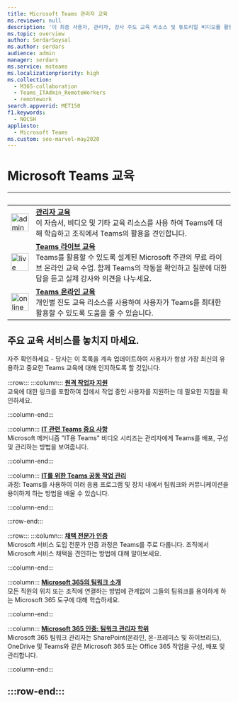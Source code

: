 ```yaml
---
title: Microsoft Teams 관리자 교육
ms.reviewer: null
description: '이 최종 사용자, 관리자, 강사 주도 교육 리소스 및 튜토리얼 비디오를 활용하여 조직에서 Microsoft Teams를 최대한 활용하는 데 도움을 받을 수 있습니다.'
ms.topic: overview
author: SerdarSoysal
ms.author: serdars
audience: admin
manager: serdars
ms.service: msteams
ms.localizationpriority: high
ms.collection:
  - M365-collaboration
  - Teams_ITAdmin_RemoteWorkers
  - remotework
search.appverid: MET150
f1.keywords:
  - NOCSH
appliesto:
  - Microsoft Teams
ms.custom: seo-marvel-may2020
---
```

# <a name="microsoft-teams-training"></a>Microsoft Teams 교육

| &nbsp; | &nbsp; |
| ------------- | ------------- |
| <img src="/office/media/icons/walkthrough-map-teams.svg" width="40 px" height="40 px" alt="admin training"> | **[관리자 교육](./itadmin-readiness.md)** </br> 이 자습서, 비디오 및 기타 교육 리소스를 사용 하여 Teams에 대해 학습하고 조직에서 Teams의 활용을 견인합니다. 
| <img src="/office/media/icons/education-tutorial-teams.svg" width="40 px" height="40 px" alt="live training"> | **[Teams 라이브 교육](./instructor-led-training-teams-landing-page.yml)** </br> Teams를 활용할 수 있도록 설계된 Microsoft 주관의 무료 라이브 온라인 교육 수업. 함께 Teams의 작동을 확인하고 질문에 대한 답을 듣고 실제 강사와 의견을 나누세요. 
| <img src="/office/media/icons/user.svg" width="40 px" height="40 px" alt="online training" > | **[Teams 온라인 교육](https://support.office.com/article/microsoft-teams-video-training-4f108e54-240b-4351-8084-b1089f0d21d7)** </br> 개인별 진도 교육 리소스를 사용하여 사용자가 Teams를 최대한 활용할 수 있도록 도움을 줄 수 있습니다. |

## <a name="dont-miss-these-key-training-offerings"></a>주요 교육 서비스를 놓치지 마세요.

자주 확인하세요 - 당사는 이 목록을 계속 업데이트하여 사용자가 항상 가장 최신의 유용하고 중요한 Teams 교육에 대해 인지하도록 할 것입니다.

:::row:::
   :::column:::
   **[원격 작업자 지원](./support-remote-work-with-teams.md)** </br>
   교육에 대한 링크를 포함하여 집에서 작업 중인 사용자를 지원하는 데 필요한 지침을 확인하세요.

   :::column-end:::

   :::column:::
   **[IT 관련 Teams 중요 사항](https://aka.ms/MicrosoftTeamsforIT)** </br>
   Microsoft 메커니즘 "IT용 Teams" 비디오 시리즈는 관리자에게 Teams를 배포, 구성 및 관리하는 방법을 보여줍니다.

   :::column-end:::

   :::column:::
   **[IT를 위한 Teams 공동 작업 관리](/learn/paths/m365-manage-team-collaboration)** </br>
   과정: Teams를 사용하여 여러 응용 프로그램 및 장치 내에서 팀워크와 커뮤니케이션을 용이하게 하는 방법을 배울 수 있습니다.

   :::column-end:::

:::row-end:::

:::row:::
   :::column:::
   **[채택 전문가 인증](/learn/paths/m365-service-adoption/)** </br> Microsoft 서비스 도입 전문가 인증 과정은 Teams를 주로 다룹니다. 조직에서 Microsoft 서비스 채택을 견인하는 방법에 대해 알아보세요.

   :::column-end:::

   :::column:::
   **[Microsoft 365의 팀워크 소개](/learn/modules/intro-to-teamwork-in-m365/index)** </br>
   모든 직원의 위치 또는 조직에 연결하는 방법에 관계없이 그들의 팀워크를 용이하게 하는 Microsoft 365 도구에 대해 학습하세요.

   :::column-end:::

   :::column:::
   **[Microsoft 365 인증: 팀워크 관리자 학위](https://www.microsoft.com/learning/m365-teamwork-administrator.aspx)** </br>
   Microsoft 365 팀워크 관리자는 SharePoint(온라인, 온-프레미스 및 하이브리드), OneDrive 및 Teams와 같은 Microsoft 365 또는 Office 365 작업을 구성, 배포 및 관리합니다.

   :::column-end:::

:::row-end:::
---
